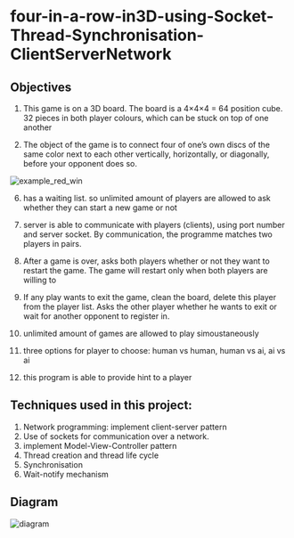 # four-in-a-row-in3D-using-Socket-Thread-Synchronisation-ClientServerNetwork

## Objectives
1) This game is on a 3D board. The board is a 4×4×4 = 64 position cube. 32 pieces in both player colours, which can be stuck on top of one another


2) The object of the game is to connect four of one’s own discs of the same color next to each other
vertically, horizontally, or diagonally, before your opponent does so.

![example_red_win](https://user-images.githubusercontent.com/46351057/50723151-b712ee00-1114-11e9-9417-a2e4e56f2fb8.PNG)


6) has a waiting list. 
so unlimited amount of players are allowed to ask whether they can start a new game or not
7) server is able to communicate with players (clients), using port number and server socket. By communication, the programme matches two players in pairs. 
8)	After a game is over, asks both players whether or not they want to restart the game. The game will restart only when both players are willing to 
9)	If any play wants to exit the game, clean the board, delete this player from the player list. Asks the other player whether he wants to exit or wait for another opponent to register in. 

7) unlimited amount of games are allowed to play simoustaneously
8) three options for player to choose: human vs human, human vs ai, ai vs ai
9) this program is able to provide hint to a player

## Techniques used in this project:
1) Network programming: implement client-server pattern
2) Use of sockets for communication over a network.
3) implement Model-View-Controller pattern
4) Thread creation and thread life cycle
5) Synchronisation
6) Wait-notify mechanism

## Diagram

![diagram](https://user-images.githubusercontent.com/46351057/50723109-3ce26980-1114-11e9-9fc9-a9fd2d3eced7.png)
